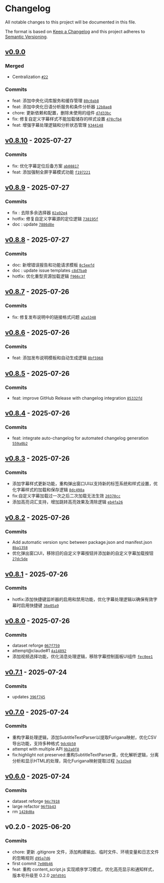 # Changelog

All notable changes to this project will be documented in this file.

The format is based on [Keep a Changelog](https://keepachangelog.com/en/1.0.0/)
and this project adheres to [Semantic Versioning](https://semver.org/spec/v2.0.0.html).

## [v0.9.0](https://github.com/metrovoc/immersive-memorize/compare/v0.8.10...v0.9.0)

### Merged

- Centralization [`#22`](https://github.com/metrovoc/immersive-memorize/pull/22)

### Commits

- feat: 添加中央化词库服务和缓存管理 [`80c0ab8`](https://github.com/metrovoc/immersive-memorize/commit/80c0ab84410aadda5a8548ac3a5a9fdfbafb03fb)
- feat: 添加中央化日语分析服务和条件分析器 [`12b8ae8`](https://github.com/metrovoc/immersive-memorize/commit/12b8ae8e10d1b3a5b0013d4bd33a6e55c0378097)
- chore: 更新依赖和配置，删除未使用的组件 [`d7d33bc`](https://github.com/metrovoc/immersive-memorize/commit/d7d33bcb9f43cb01bd6f3e230bca45b284189f0a)
- fix: 修复自定义字幕样式不能加载储存的样式设置 [`478cfb4`](https://github.com/metrovoc/immersive-memorize/commit/478cfb4c5e4fdcef1dacd5f2784c9d634c3211d3)
- feat: 增强字幕处理逻辑和分析状态管理 [`9344148`](https://github.com/metrovoc/immersive-memorize/commit/93441489ea806a67f991bcc9deab3a4646219b41)

## [v0.8.10](https://github.com/metrovoc/immersive-memorize/compare/v0.8.9...v0.8.10) - 2025-07-27

### Commits

- fix: 优化字幕定位后备方案 [`ab08817`](https://github.com/metrovoc/immersive-memorize/commit/ab08817e0cce118d8e49ce88cf91c12829ee5a20)
- feat: 添加强制全屏字幕模式功能 [`f197221`](https://github.com/metrovoc/immersive-memorize/commit/f197221023959d8e2ef128bf08c9f0df56b40969)

## [v0.8.9](https://github.com/metrovoc/immersive-memorize/compare/v0.8.8...v0.8.9) - 2025-07-27

### Commits

- fix : 去除多余选择器 [`02a92e4`](https://github.com/metrovoc/immersive-memorize/commit/02a92e497d49ea3cc4c0d48f4eaa11d098d6a021)
- hotfix: 修复自定义字幕源的定位逻辑 [`738195f`](https://github.com/metrovoc/immersive-memorize/commit/738195f4d97c09c3c4a0294f96a223be27f691b4)
- doc : update [`7886d8e`](https://github.com/metrovoc/immersive-memorize/commit/7886d8e5739b831e4be87e95f373b290d9e4e202)

## [v0.8.8](https://github.com/metrovoc/immersive-memorize/compare/v0.8.7...v0.8.8) - 2025-07-27

### Commits

- doc: 新增错误报告和功能请求模板 [`8c5eefd`](https://github.com/metrovoc/immersive-memorize/commit/8c5eefda23afaa5a676dbc03da351cf1d07b9964)
- doc : update issue templates [`c8d7ba0`](https://github.com/metrovoc/immersive-memorize/commit/c8d7ba08a10f17316e9556b2d23a3405730f56fe)
- hotfix: 优化重型资源加载逻辑 [`f966c3f`](https://github.com/metrovoc/immersive-memorize/commit/f966c3f74767cd964b6f572495401c742a910eb2)

## [v0.8.7](https://github.com/metrovoc/immersive-memorize/compare/v0.8.6...v0.8.7) - 2025-07-26

### Commits

- fix: 修复发布说明中的链接格式问题 [`a2a5348`](https://github.com/metrovoc/immersive-memorize/commit/a2a5348513cb1b1e20f5dd52d9a2719e1fea086c)

## [v0.8.6](https://github.com/metrovoc/immersive-memorize/compare/v0.8.5...v0.8.6) - 2025-07-26

### Commits

- feat: 添加发布说明模板和自动生成逻辑 [`8bf5968`](https://github.com/metrovoc/immersive-memorize/commit/8bf59685fbb72039ea3d95c24c75c4fd260a4ce9)

## [v0.8.5](https://github.com/metrovoc/immersive-memorize/compare/v0.8.4...v0.8.5) - 2025-07-26

### Commits

- feat: improve GitHub Release with changelog integration [`85332fd`](https://github.com/metrovoc/immersive-memorize/commit/85332fd0139f24bbddb649b19aa74ee544222847)

## [v0.8.4](https://github.com/metrovoc/immersive-memorize/compare/v0.8.3...v0.8.4) - 2025-07-26

### Commits

- feat: integrate auto-changelog for automated changelog generation [`559a0b2`](https://github.com/metrovoc/immersive-memorize/commit/559a0b2c2c9f2e9e9c68e3d6b47a0c89531ec49f)

## [v0.8.3](https://github.com/metrovoc/immersive-memorize/compare/v0.8.2...v0.8.3) - 2025-07-26

### Commits

- 添加字幕样式更新功能，重构弹出窗口UI以支持新的标签系统和样式设置，优化字幕样式的加载和保存逻辑 [`8dc498a`](https://github.com/metrovoc/immersive-memorize/commit/8dc498ad7925c06e9332c7dd0daff3c5b89c8826)
- fix:自定义字幕加载过一次之后二次加载无法生效 [`20370cc`](https://github.com/metrovoc/immersive-memorize/commit/20370cc10a2bdf250a01c02af0571ee3bc2267b4)
- 添加高亮词汇支持，增加跳转高亮效果及清除逻辑 [`eb4fa26`](https://github.com/metrovoc/immersive-memorize/commit/eb4fa26d7d8eee7825e160a741b2ecfd50cd16aa)

## [v0.8.2](https://github.com/metrovoc/immersive-memorize/compare/v0.8.1...v0.8.2) - 2025-07-26

### Commits

- Add automatic version sync between package.json and manifest.json [`8ba1358`](https://github.com/metrovoc/immersive-memorize/commit/8ba135894b8ae1144eb7c18725855c15ee908787)
- 优化弹出窗口UI，移除旧的自定义字幕按钮并添加新的自定义字幕加载按钮 [`27dc5de`](https://github.com/metrovoc/immersive-memorize/commit/27dc5de2090f74a05a6c09d5540599828d78eb26)

## [v0.8.1](https://github.com/metrovoc/immersive-memorize/compare/v0.8.0...v0.8.1) - 2025-07-26

### Commits

- hotfix:添加快捷键监听器的启用和禁用功能，优化字幕处理逻辑以确保有效字幕时启用快捷键 [`36e05a9`](https://github.com/metrovoc/immersive-memorize/commit/36e05a947a72129e1521f338e1eeeafa777bcc05)

## [v0.8.0](https://github.com/metrovoc/immersive-memorize/compare/v0.7.1...v0.8.0) - 2025-07-26

### Commits

- dataset reforge [`067f759`](https://github.com/metrovoc/immersive-memorize/commit/067f759b85e1abab1b156d095566a3ff10772af2)
- attempt@claude#1 [`4a14892`](https://github.com/metrovoc/immersive-memorize/commit/4a14892dbf5e004009e63f6521703156ebb92f13)
- 添加视频选择功能，优化消息处理逻辑，移除字幕控制面板UI组件 [`fec0ee1`](https://github.com/metrovoc/immersive-memorize/commit/fec0ee18c2416a5df968f50d4187246f14b5a45d)

## [v0.7.1](https://github.com/metrovoc/immersive-memorize/compare/v0.7.0...v0.7.1) - 2025-07-24

### Commits

- updates [`396f745`](https://github.com/metrovoc/immersive-memorize/commit/396f745157c4ecca14d26bb5f0e2f0c87d90d299)

## [v0.7.0](https://github.com/metrovoc/immersive-memorize/compare/v0.6.0...v0.7.0) - 2025-07-24

### Commits

- 重构字幕处理逻辑，添加SubtitleTextParser以提取Furigana映射，优化CSV导出功能，支持多种格式 [`9dc6b50`](https://github.com/metrovoc/immersive-memorize/commit/9dc6b507c1367a978b684174fcfd8ef23b1e82b0)
- attempt with multiple API [`9b2a0f8`](https://github.com/metrovoc/immersive-memorize/commit/9b2a0f8198481f6d8b547415bab0b0895781c280)
- fix:highlight not preserved:重构SubtitleTextParser类，优化解析逻辑，分离分析和显示HTML的处理，简化Furigana映射提取过程 [`7e1d3e8`](https://github.com/metrovoc/immersive-memorize/commit/7e1d3e881fdee9024b31769b4535c12562bbc935)

## [v0.6.0](https://github.com/metrovoc/immersive-memorize/compare/v0.2.0...v0.6.0) - 2025-07-24

### Commits

- dataset reforge [`94c7918`](https://github.com/metrovoc/immersive-memorize/commit/94c7918cbc7dae9f7a838560464c9332fc147bd4)
- large refactor [`96f5b43`](https://github.com/metrovoc/immersive-memorize/commit/96f5b4381dafa726dbd7acb8376d86af53310cff)
- rm [`1428d0a`](https://github.com/metrovoc/immersive-memorize/commit/1428d0ad8f365dacd6349343b9adc3706f2e6ec4)

## v0.2.0 - 2025-06-20

### Commits

- chore: 更新 .gitignore 文件，添加构建输出、临时文件、环境变量和日志文件的忽略规则 [`d95a7d6`](https://github.com/metrovoc/immersive-memorize/commit/d95a7d6d62073137313bc90d00129085ba774828)
- first commit [`7e00b46`](https://github.com/metrovoc/immersive-memorize/commit/7e00b46527d33e6aaa9305b8d7096a250a8f9b18)
- feat: 重构 content_script.js 实现顺序学习模式，优化高亮显示和通知样式，版本号升级至 0.2.0 [`20fd591`](https://github.com/metrovoc/immersive-memorize/commit/20fd59144e27e0626f1982874088268f02445990)
